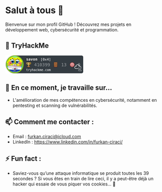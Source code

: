 # Salut à tous 👋

Bienvenue sur mon profil GitHub ! Découvrez mes projets en développement web, cybersécurité et programmation.

## 🎯 TryHackMe
![Badge TryHackMe](https://raw.githubusercontent.com/FCiraci/FCiraci/main/assets/tryhackme-badge.png)

## 🔭 En ce moment, je travaille sur...
- L'amélioration de mes compétences en cybersécurité, notamment en pentesting et scanning de vulnérabilités.

## 📫 Comment me contacter :
- Email : furkan.ciraci@icloud.com
- LinkedIn : https://www.linkedin.com/in/furkan-ciraci/

## ⚡ Fun fact :
- Saviez-vous qu’une attaque informatique se produit toutes les 39 secondes ? Si vous êtes en train de lire ceci, il y a peut-être déjà un hacker qui essaie de vous piquer vos cookies… 🍪


